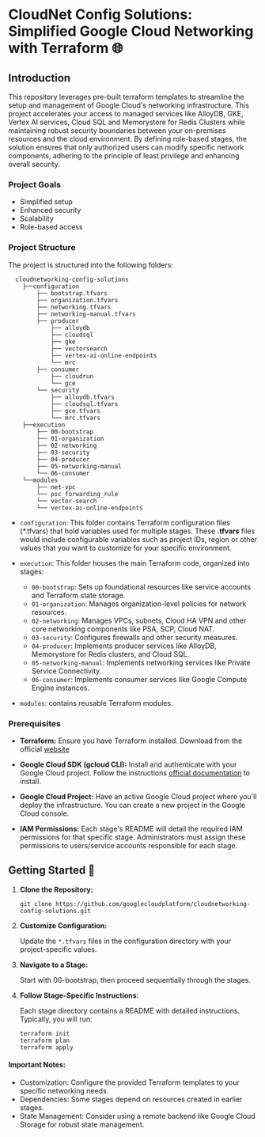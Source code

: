 # CloudNet Config Solutions: Simplified Google Cloud Networking with Terraform 🌐

## Introduction

This repository leverages pre-built terraform templates to streamline the setup and management of Google Cloud's networking infrastructure. This project accelerates your access to managed services like AlloyDB, GKE, Vertex AI services, Cloud SQL and Memorystore for Redis Clusters while maintaining robust security boundaries between your on-premises resources and the cloud environment. By defining role-based stages, the solution ensures that only authorized users can modify specific network components, adhering to the principle of least privilege and enhancing overall security.

### Project Goals

* Simplified setup
* Enhanced security
* Scalability
* Role-based access

### Project Structure
The project is structured into the following folders:

  ```
    cloudnetworking-config-solutions
      ├──configuration
          ├── bootstrap.tfvars
          ├── organization.tfvars
          ├── networking.tfvars
          ├── networking-manual.tfvars
          ├── producer
              ├── alloydb
              ├── cloudsql
              ├── gke
              ├── vectorsearch
              ├── vertex-ai-online-endpoints
              └── mrc
          ├── consumer
              ├── cloudrun
              └── gce
          └── security
              ├── alloydb.tfvars
              ├── cloudsql.tfvars
              ├── gce.tfvars
              └── mrc.tfvars
      ├──execution
          ├── 00-bootstrap
          ├── 01-organization
          ├── 02-networking
          ├── 03-security
          ├── 04-producer
          ├── 05-networking-manual
          └── 06-consumer
      └──modules
          ├── net-vpc
          └── psc_forwarding_rule
          └── vector-search
          └── vertex-ai-online-endpoints
  ```
* `configuration`: This folder contains Terraform configuration files (*.tfvars) that hold variables used for multiple stages. These **.tfvars** files would include configurable variables such as project IDs, region or other values that you want to customize for your specific environment.

* `execution`: This folder houses the main Terraform code, organized into stages:

  * `00-bootstrap`: Sets up foundational resources like service accounts and Terraform state storage.
  * `01-organization`:  Manages organization-level policies for network resources.
  * `02-networking`: Manages VPCs, subnets, Cloud HA VPN and other core networking components like PSA, SCP, Cloud NAT.
  * `03-security`:  Configures firewalls and other security measures.
  * `04-producer`: Implements producer services like AlloyDB, Memorystore for Redis clusters, and Cloud SQL.
  * `05-networking-manual`: Implements networking services like Private Service Connectivity.
  * `06-consumer`: Implements consumer services like Google Compute Engine instances.

* `modules`: contains reusable Terraform modules.


### Prerequisites

* **Terraform:** Ensure you have Terraform installed. Download from the official [website](https://www.terraform.io/downloads.html)

* **Google Cloud SDK (gcloud CLI):** Install and authenticate with your Google Cloud project. Follow the instructions [official documentation](https://cloud.google.com/sdk/docs/install) to install.

* **Google Cloud Project:** Have an active Google Cloud project where you'll deploy the infrastructure. You can create a new project in the Google Cloud console.

* **IAM Permissions:** Each stage's README will detail the required IAM permissions for that specific stage. Administrators must assign these permissions to users/service accounts responsible for each stage.

## Getting Started 🚀

1. **Clone the Repository:**

    ```
    git clone https://github.com/googlecloudplatform/cloudnetworking-config-solutions.git
    ```

2. **Customize Configuration:**

    Update the `*.tfvars` files in the configuration directory with your project-specific values.

3. **Navigate to a Stage:**

    Start with 00-bootstrap, then proceed sequentially through the stages.

4. **Follow Stage-Specific Instructions:**

    Each stage directory contains a README with detailed instructions. Typically, you will run:

    ```
    terraform init
    terraform plan
    terraform apply
    ```

#### Important Notes:

* Customization: Configure the provided Terraform templates to your specific networking needs.
* Dependencies: Some stages depend on resources created in earlier stages.
* State Management: Consider using a remote backend like Google Cloud Storage for robust state management.
